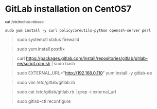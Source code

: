 
# GitLab installation on CentOS7
<sup> cat /etc/redhat-release </sup>

`sudo yum install -y curl policycoreutils-python openssh-server perl`

> sudo systemctl status firewalld

> sudo yum install postfix

> curl https://packages.gitlab.com/install/repositories/gitlab/gitlab-ee/script.rpm.sh | sudo bash

> sudo EXTERNAL_URL="http://192.168.0.110" yum install -y gitlab-ee

> sudo vim /etc/gitlab/gitlab.rb

> sudo cat /etc/gitlab/gitlab.rb | grep -i external_url

> sudo gitlab-ctl reconfigure

